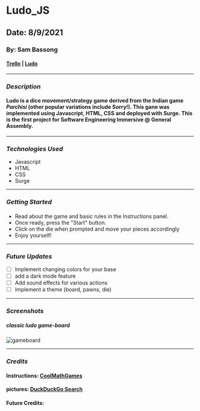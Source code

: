 # Ludo_JS

## Date: 8/9/2021

### By: Sam Bassong

#### [Trello](https://trello.com/b/TR86Jgy4/ludo-project-1) | [Ludo](gameURL)
***

### ***Description***
####  Ludo is a dice movement/strategy game derived from the Indian game *Parchisi* (other popular variations include Sorry!). This gane was implemented using Javascript, HTML, CSS and deployed with Surge. This is the first project for Software Engineering Immersive @ General Assembly.
***

### ***Technologies Used***
* Javascript
* HTML
* CSS
* Surge
***

### ***Getting Started***

#### 
* Read about the game and basic rules in the Instructions panel.
* Once ready, press the "Start" button.
* Click on the die when prompted and move your pieces accordingly
* Enjoy yourself!
***

### ***Future Updates***

- [ ] Implement changing colors for your base
- [ ] add a dark mode feature
- [ ] Add sound effects for various actions
- [ ] Implement a theme (board, pawns, die)
***

### ***Screenshots***

##### classic ludo game-board
![gameboard](https://img.etimg.com/photo/msid-66600918,quality-100/ludo.jpg)
***

### ***Credits***

#### Instructions: [CoolMathGames](https://www.coolmathgames.com/0-ludo)

#### pictures: [DuckDuckGo Search](http://www.duckduckgo.com)

#### Future Credits:
